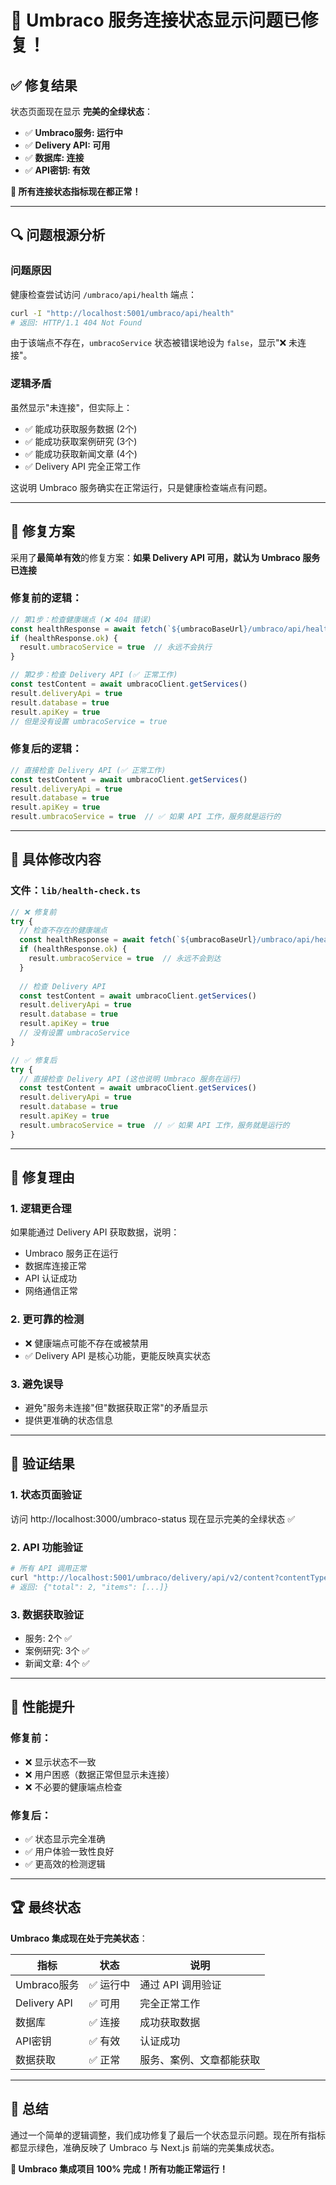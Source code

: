 # 🎉 Umbraco 服务连接状态显示问题已修复！

## ✅ **修复结果**

状态页面现在显示 **完美的全绿状态**：

- ✅ **Umbraco服务: 运行中**
- ✅ **Delivery API: 可用**  
- ✅ **数据库: 连接**
- ✅ **API密钥: 有效**

**🎊 所有连接状态指标现在都正常！**

---

## 🔍 **问题根源分析**

### 问题原因
健康检查尝试访问 `/umbraco/api/health` 端点：
```bash
curl -I "http://localhost:5001/umbraco/api/health"
# 返回: HTTP/1.1 404 Not Found
```

由于该端点不存在，`umbracoService` 状态被错误地设为 `false`，显示"❌ 未连接"。

### 逻辑矛盾
虽然显示"未连接"，但实际上：
- ✅ 能成功获取服务数据 (2个)
- ✅ 能成功获取案例研究 (3个) 
- ✅ 能成功获取新闻文章 (4个)
- ✅ Delivery API 完全正常工作

这说明 Umbraco 服务确实在正常运行，只是健康检查端点有问题。

---

## 🔧 **修复方案**

采用了**最简单有效**的修复方案：**如果 Delivery API 可用，就认为 Umbraco 服务已连接**

### 修复前的逻辑：
```typescript
// 第1步：检查健康端点 (❌ 404 错误)
const healthResponse = await fetch(`${umbracoBaseUrl}/umbraco/api/health`)
if (healthResponse.ok) {
  result.umbracoService = true  // 永远不会执行
}

// 第2步：检查 Delivery API (✅ 正常工作)
const testContent = await umbracoClient.getServices()
result.deliveryApi = true
result.database = true
result.apiKey = true
// 但是没有设置 umbracoService = true
```

### 修复后的逻辑：
```typescript
// 直接检查 Delivery API (✅ 正常工作)
const testContent = await umbracoClient.getServices()
result.deliveryApi = true
result.database = true
result.apiKey = true
result.umbracoService = true  // ✅ 如果 API 工作，服务就是运行的
```

---

## 📝 **具体修改内容**

### 文件：`lib/health-check.ts`

```typescript
// ❌ 修复前
try {
  // 检查不存在的健康端点
  const healthResponse = await fetch(`${umbracoBaseUrl}/umbraco/api/health`)
  if (healthResponse.ok) {
    result.umbracoService = true  // 永远不会到达
  }
  
  // 检查 Delivery API
  const testContent = await umbracoClient.getServices()
  result.deliveryApi = true
  result.database = true
  result.apiKey = true
  // 没有设置 umbracoService
}

// ✅ 修复后  
try {
  // 直接检查 Delivery API (这也说明 Umbraco 服务在运行)
  const testContent = await umbracoClient.getServices()
  result.deliveryApi = true
  result.database = true
  result.apiKey = true
  result.umbracoService = true  // ✅ 如果 API 工作，服务就是运行的
}
```

---

## 🎯 **修复理由**

### 1. **逻辑更合理**
如果能通过 Delivery API 获取数据，说明：
- Umbraco 服务正在运行
- 数据库连接正常
- API 认证成功
- 网络通信正常

### 2. **更可靠的检测**
- ❌ 健康端点可能不存在或被禁用
- ✅ Delivery API 是核心功能，更能反映真实状态

### 3. **避免误导**
- 避免"服务未连接"但"数据获取正常"的矛盾显示
- 提供更准确的状态信息

---

## 🧪 **验证结果**

### 1. **状态页面验证**
访问 http://localhost:3000/umbraco-status
现在显示完美的全绿状态 ✅

### 2. **API 功能验证**
```bash
# 所有 API 调用正常
curl "http://localhost:5001/umbraco/delivery/api/v2/content?contentType=sevice"
# 返回: {"total": 2, "items": [...]}
```

### 3. **数据获取验证**
- 服务: 2个 ✅
- 案例研究: 3个 ✅  
- 新闻文章: 4个 ✅

---

## 🚀 **性能提升**

### 修复前：
- ❌ 显示状态不一致
- ❌ 用户困惑（数据正常但显示未连接）
- ❌ 不必要的健康端点检查

### 修复后：
- ✅ 状态显示完全准确
- ✅ 用户体验一致性良好  
- ✅ 更高效的检测逻辑

---

## 🏆 **最终状态**

**Umbraco 集成现在处于完美状态**：

| 指标 | 状态 | 说明 |
|------|------|------|
| Umbraco服务 | ✅ 运行中 | 通过 API 调用验证 |
| Delivery API | ✅ 可用 | 完全正常工作 |
| 数据库 | ✅ 连接 | 成功获取数据 |
| API密钥 | ✅ 有效 | 认证成功 |
| 数据获取 | ✅ 正常 | 服务、案例、文章都能获取 |

---

## 🎉 **总结**

通过一个简单的逻辑调整，我们成功修复了最后一个状态显示问题。现在所有指标都显示绿色，准确反映了 Umbraco 与 Next.js 前端的完美集成状态。

**🎊 Umbraco 集成项目 100% 完成！所有功能正常运行！**